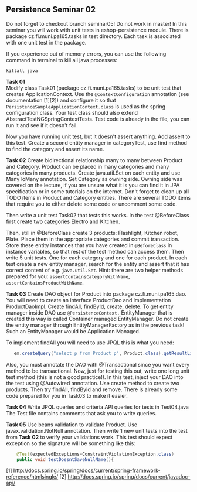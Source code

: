 ## Persistence Seminar 02
Do not forget to checkout branch seminar05! Do not work in master! In this seminar you will work with unit tests in eshop-persistence module. There is package cz.fi.muni.pa165.tasks in test directory. Each task is associated with one unit test in the package.

If you experience out of memory errors, you can use the following command in terminal to kill all java processes:
```
killall java
```

**Task 01**  
Modify class Task01 (package cz.fi.muni.pa165.tasks) to be unit test that creates ApplicationContext. Use the `@ContextConfiguration` annotation (see documentation [1][2]) and configure it so that `PersistenceSampleApplicationContext.class` is used as the spring configuration class. Your test class should also extend AbstractTestNGSpringContextTests. Test code is already in the file, you can run it and see if it doesn't fail.

Now you have running unit test, but it doesn't assert anything. Add assert to this test. Create a second entity manager in categoryTest, use find method to find the category and assert its name.

**Task 02**
Create bidirectional relationship many to many between Product and Category. Product can be placed in many categories and many categories in many products. Create java.util.Set on each entity and use ManyToMany annotation. Set Category as owning side. Owning side was covered on the lecture, if you are unsure what it is you can find it in JPA specification or in some tutorials on the internet. Don't forget to clean up all TODO items in Product and Category entities. There are several TODO items that require you to either delete some code or uncomment some code.

Then write a unit test Task02 that tests this works. In the test @BeforeClass first create two categories Electro and Kitchen. 

Then, still in @BeforeClass create 3 products: Flashlight, Kitchen robot, Plate. Place them in the appropriate categories and commit transaction. Store these entity instances that you have created in `@BeforeClass` in instance variables, so that rest of the test method can access them. Then write 5 unit tests. One for each category and one for each product. In each test create a new entity manager, search for the entity and assert that it has correct content of e.g. `java.util.Set`. Hint: there are two helper methods prepared for you: `assertContainsCategoryWithName`, `assertContainsProductWithName`.

**Task 03**
Create DAO object for Product into package cz.fi.muni.pa165.dao. You will need to create an interface ProductDao and implementation ProductDaoImpl.
Create findAll, findById, create, delete. To get entity manager inside DAO use `@PersistenceContext.` EntityManager that is created this way is called Container managed EntityManager. Do not create the entity manager through EntityManagerFactory as in the previous task! Such an EntityManager would be Application Managed.

To implement findAll you will need to use JPQL this is what you need:
```java
   em.createQuery("select p from Product p", Product.class).getResultList();
```
Also, you must annotate the DAO with @Transactional since you want every method to be transactional.
Now, just for testing this out, write one long unit test method (this is not a good practice!). In this test, inject your DAO into the test using @Autowired annotation. Use create method to create two products. Then try findAll, findById and remove. There is already some code prepared for you in Task03 to make it easier.

**Task 04** 
Write JPQL queries and criteria API queries for tests in Test04.java The Test file  contains comments that ask you to write queries.

**Task 05**
Use beans validation to validate Product. Use javax.validation.NotNull annotation. Then write 1 new unit tests into the test from **Task 02** to verify your validations work. This test should expect exception so the signature will be something like this:
```java
	@Test(expectedExceptions=ConstraintViolationException.class)
	public void testDoesntSaveNullName(){
``` 

[1] http://docs.spring.io/spring/docs/current/spring-framework-reference/htmlsingle/
[2] http://docs.spring.io/spring/docs/current/javadoc-api/
